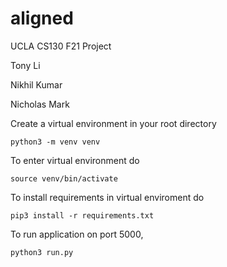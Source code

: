 # aligned
UCLA CS130 F21 Project

Tony Li

Nikhil Kumar

Nicholas Mark

Create a virtual environment in your root directory

`python3 -m venv venv`

To enter virtual environment do

`source venv/bin/activate`

To install requirements in virtual enviroment do

`pip3 install -r requirements.txt`

To run application on port 5000, 

`python3 run.py`
